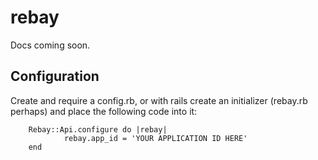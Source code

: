 rebay
========
Docs coming soon.


Configuration
-------------
Create and require a config.rb, or with rails create an initializer (rebay.rb perhaps) and place the following code into it:

		Rebay::Api.configure do |rebay|
				rebay.app_id = 'YOUR APPLICATION ID HERE'
		end